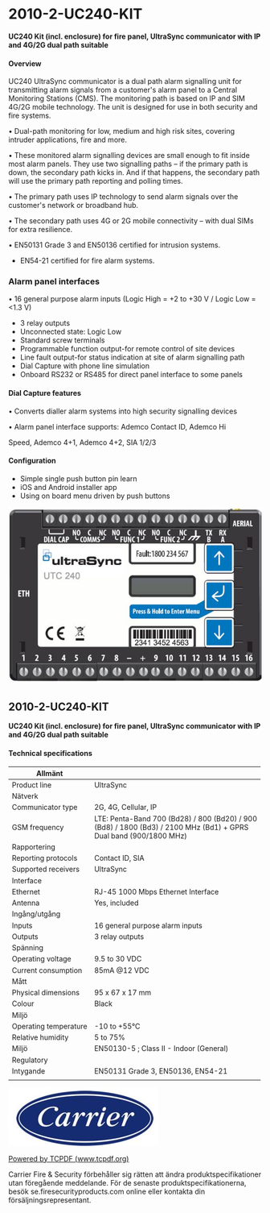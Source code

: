 # 2010-2-UC240-KIT

**UC240 Kit (incl. enclosure) for fire panel, UltraSync communicator with IP and 4G/2G dual path suitable**

#### **Overview**

UC240 UltraSync communicator is a dual path alarm signalling unit for transmitting alarm signals from a customer's alarm panel to a Central Monitoring Stations (CMS). The monitoring path is based on IP and SIM 4G/2G mobile technology. The unit is designed for use in both security and fire systems.

• Dual-path monitoring for low, medium and high risk sites, covering intruder applications, fire and more.

• These monitored alarm signalling devices are small enough to fit inside most alarm panels. They use two signalling paths – if the primary path is down, the secondary path kicks in. And if that happens, the secondary path will use the primary path reporting and polling times.

• The primary path uses IP technology to send alarm signals over the customer's network or broadband hub.

• The secondary path uses 4G or 2G mobile connectivity – with dual SIMs for extra resilience.

• EN50131 Grade 3 and EN50136 certified for intrusion systems.

- EN54-21 certified for fire alarm systems.
### **Alarm panel interfaces**

• 16 general purpose alarm inputs (Logic High = +2 to +30 V / Logic Low = <1.3 V)

- 3 relay outputs
- Unconnected state: Logic Low
- Standard screw terminals
- Programmable function output-for remote control of site devices
- Line fault output-for status indication at site of alarm signalling path
- Dial Capture with phone line simulation
- Onboard RS232 or RS485 for direct panel interface to some panels

#### **Dial Capture features**

• Converts dialler alarm systems into high security signalling devices

• Alarm panel interface supports: Ademco Contact ID, Ademco Hi

Speed, Ademco 4+1, Ademco 4+2, SIA 1/2/3

#### **Configuration**

- Simple single push button pin learn
- iOS and Android installer app
- Using on board menu driven by push buttons

![](_page_0_Figure_28.jpeg)

## 2010-2-UC240-KIT

**UC240 Kit (incl. enclosure) for fire panel, UltraSync communicator with IP and 4G/2G dual path suitable**

#### **Technical specifications**

| Allmänt               |                                                                                                                         |
|-----------------------|-------------------------------------------------------------------------------------------------------------------------|
| Product line          | UltraSync                                                                                                               |
| Nätverk               |                                                                                                                         |
| Communicator type     | 2G, 4G, Cellular, IP                                                                                                    |
| GSM frequency         | LTE: Penta-Band 700 (Bd28) / 800 (Bd20) / 900<br>(Bd8) / 1800 (Bd3) / 2100 MHz (Bd1) + GPRS<br>Dual band (900/1800 MHz) |
| Rapportering          |                                                                                                                         |
| Reporting protocols   | Contact ID, SIA                                                                                                         |
| Supported receivers   | UltraSync                                                                                                               |
| Interface             |                                                                                                                         |
| Ethernet              | RJ-45 1000 Mbps Ethernet Interface                                                                                      |
| Antenna               | Yes, included                                                                                                           |
| Ingång/utgång         |                                                                                                                         |
| Inputs                | 16 general purpose alarm inputs                                                                                         |
| Outputs               | 3 relay outputs                                                                                                         |
| Spänning              |                                                                                                                         |
| Operating voltage     | 9.5 to 30 VDC                                                                                                           |
| Current consumption   | 85mA @12 VDC                                                                                                            |
| Mått                  |                                                                                                                         |
| Physical dimensions   | 95 x 67 x 17 mm                                                                                                         |
| Colour                | Black                                                                                                                   |
| Miljö                 |                                                                                                                         |
| Operating temperature | -10 to +55°C                                                                                                            |
| Relative humidity     | 5 to 75%                                                                                                                |
| Miljö                 | EN50130-5 ; Class II - Indoor (General)                                                                                 |
| Regulatory            |                                                                                                                         |
| Intygande             | EN50131 Grade 3, EN50136, EN54-21                                                                                       |
|                       |                                                                                                                         |

![](_page_1_Picture_4.jpeg)

[Powered by TCPDF (www.tcpdf.org)](http://www.tcpdf.org)

Carrier Fire & Security förbehåller sig rätten att ändra produktspecifikationer utan föregående meddelande. För de senaste produktspecifikationerna, besök se.firesecurityproducts.com online eller kontakta din försäljningsrepresentant.
